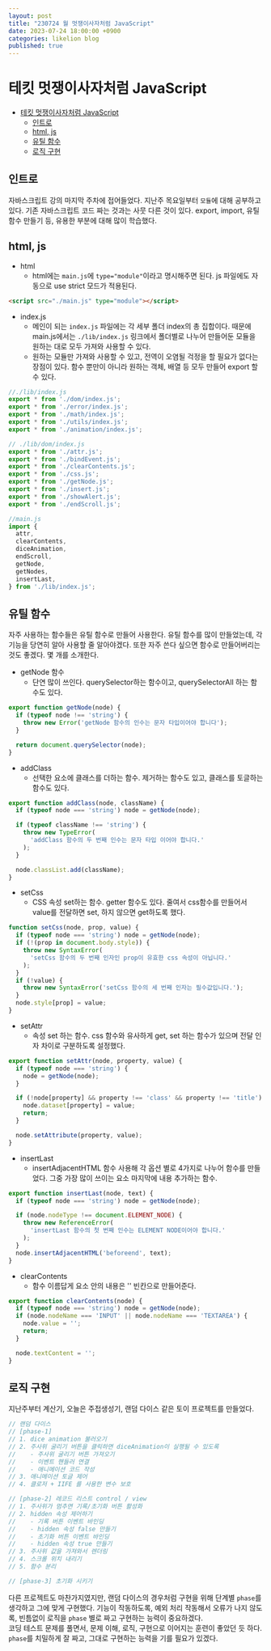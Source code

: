```yaml
---
layout: post
title: "230724 월 멋쟁이사자처럼 JavaScript"
date: 2023-07-24 18:00:00 +0900
categories: likelion blog
published: true
---
```


# 테킷 멋쟁이사자처럼 JavaScript

- [테킷 멋쟁이사자처럼 JavaScript](#테킷-멋쟁이사자처럼-javascript)
  - [인트로](#인트로)
  - [html, js](#html-js)
  - [유틸 함수](#유틸-함수)
  - [로직 구현](#로직-구현)

## 인트로
자바스크립트 강의 마지막 주차에 접어들었다. 지난주 목요일부터 `모듈`에 대해 공부하고 있다.
기존 자바스크립트 코드 짜는 것과는 사뭇 다른 것이 있다. export, import, 유틸 함수 만들기 등, 유용한 부분에 대해 많이 학습했다.

## html, js
- html
  - html에는 `main.js`에 `type="module"`이라고 명시해주면 된다. js 파일에도 자동으로 use strict 모드가 적용된다.

```html
<script src="./main.js" type="module"></script>
```

- index.js
  - 메인이 되는 `index.js` 파일에는 각 세부 폴더 index의 총 집합이다. 때문에 main.js에서는 `./lib/index.js` 링크에서 폴더별로 나누어 만들어둔 모듈을 원하는 대로 모두 가져와 사용할 수 있다.
  - 원하는 모듈만 가져와 사용할 수 있고, 전역이 오염될 걱정을 할 필요가 없다는 장점이 있다. 함수 뿐만이 아니라 원하는 객체, 배열 등 모두 만들어 export 할 수 있다.

```js
//./lib/index.js
export * from './dom/index.js';
export * from './error/index.js';
export * from './math/index.js';
export * from './utils/index.js';
export * from './animation/index.js';

// ./lib/dom/index.js
export * from './attr.js';
export * from './bindEvent.js';
export * from './clearContents.js';
export * from './css.js';
export * from './getNode.js';
export * from './insert.js';
export * from './showAlert.js';
export * from './endScroll.js';
```

```js
//main.js
import {
  attr,
  clearContents,
  diceAnimation,
  endScroll,
  getNode,
  getNodes,
  insertLast,
} from './lib/index.js';
```

## 유틸 함수
자주 사용하는 함수들은 유틸 함수로 만들어 사용한다. 유틸 함수를 많이 만들었는데, 각 기능을 당연히 알아 사용할 줄 알아야겠다. 또한 자주 쓴다 싶으면 함수로 만들어버리는 것도 좋겠다. 몇 개를 소개한다. 

- getNode 함수
  - 단연 많이 쓰인다. querySelector하는 함수이고, querySelectorAll 하는 함수도 있다.
```js
export function getNode(node) {
  if (typeof node !== 'string') {
    throw new Error('getNode 함수의 인수는 문자 타입이어야 합니다');
  }

  return document.querySelector(node);
}
```

- addClass
  - 선택한 요소에 클래스를 더하는 함수. 제거하는 함수도 있고, 클래스를 토글하는 함수도 있다.
```js
export function addClass(node, className) {
  if (typeof node === 'string') node = getNode(node);

  if (typeof className !== 'string') {
    throw new TypeError(
      'addClass 함수의 두 번째 인수는 문자 타입 이어야 합니다.'
    );
  }

  node.classList.add(className);
}
```

- setCss
  - CSS 속성 set하는 함수. getter 함수도 있다. 줄여서 css함수를 만들어서 value를 전달하면 set, 하지 않으면 get하도록 했다.
```js
function setCss(node, prop, value) {
  if (typeof node === 'string') node = getNode(node);
  if (!(prop in document.body.style)) {
    throw new SyntaxError(
      'setCss 함수의 두 번째 인자인 prop이 유효한 css 속성이 아닙니다.'
    );
  }
  if (!value) {
    throw new SyntaxError('setCss 함수의 세 번째 인자는 필수값입니다.');
  }
  node.style[prop] = value;
}
```

- setAttr 
  - 속성 set 하는 함수. css 함수와 유사하게 get, set 하는 함수가 있으며 전달 인자 차이로 구분하도록 설정했다.
```js
export function setAttr(node, property, value) {
  if (typeof node === 'string') {
    node = getNode(node);
  }

  if (!node[property] && property !== 'class' && property !== 'title') {
    node.dataset[property] = value;
    return;
  }

  node.setAttribute(property, value);
}
```

- insertLast
  - insertAdjacentHTML 함수 사용해 각 옵션 별로 4가지로 나누어 함수를 만들었다. 그중 가장 많이 쓰이는 요소 마지막에 내용 추가하는 함수.
```js
export function insertLast(node, text) {
  if (typeof node === 'string') node = getNode(node);

  if (node.nodeType !== document.ELEMENT_NODE) {
    throw new ReferenceError(
      'insertLast 함수의 첫 번째 인수는 ELEMENT NODE이어야 합니다.'
    );
  }
  node.insertAdjacentHTML('beforeend', text);
}
```

- clearContents 
  - 함수 이름답게 요소 안의 내용은 '' 빈칸으로 만들어준다.
```js
export function clearContents(node) {
  if (typeof node === 'string') node = getNode(node);
  if (node.nodeName === 'INPUT' || node.nodeName === 'TEXTAREA') {
    node.value = '';
    return;
  }

  node.textContent = '';
}

```

## 로직 구현
지난주부터 계산기, 오늘은 주접생성기, 랜덤 다이스 같은 토이 프로젝트를 만들었다.

```js
// 랜덤 다이스
// [phase-1]
// 1. dice animation 불러오기
// 2. 주사위 굴리기 버튼을 클릭하면 diceAnimation이 실행될 수 있도록
//    - 주사위 굴리기 버튼 가져오기
//    - 이벤트 핸들러 연결
//    - 애니메이션 코드 작성
// 3. 애니메이션 토글 제어
// 4. 클로저 + IIFE 를 사용한 변수 보호

// [phase-2] 레코드 리스트 control / view
// 1. 주사위가 멈추면 기록/초기화 버튼 활성화
// 2. hidden 속성 제어하기
//    - 기록 버튼 이벤트 바인딩
//    - hidden 속성 false 만들기
//    - 초기화 버튼 이벤트 바인딩
//    - hidden 속성 true 만들기
// 3. 주사위 값을 가져와서 렌더링
// 4. 스크롤 위치 내리기
// 5. 함수 분리

// [phase-3] 초기화 시키기
```

다른 프로젝트도 마찬가지였지만, 랜덤 다이스의 경우처럼 구현을 위해 단계별 `phase`를 생각하고 그에 맞게 구현했다. 기능이 작동하도록, 예외 처리 작동해서 오류가 나지 않도록, 빈틈없이 로직을 `phase` 별로 짜고 구현하는 능력이 중요하겠다.  
코딩 테스트 문제를 풀면서, 문제 이해, 로직, 구현으로 이어지는 훈련이 좋았던 듯 하다. `phase`를 치밀하게 잘 짜고, 그대로 구현하는 능력을 기를 필요가 있겠다.